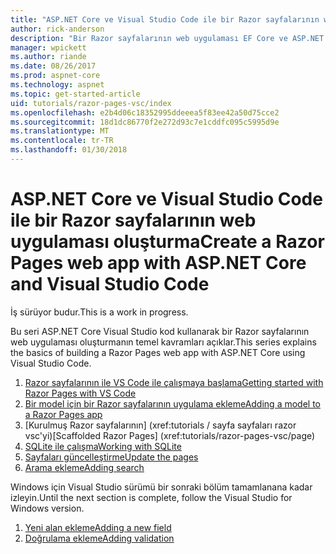 ```yaml
---
title: "ASP.NET Core ve Visual Studio Code ile bir Razor sayfalarının web uygulaması oluşturma"
author: rick-anderson
description: "Bir Razor sayfalarının web uygulaması EF Core ve ASP.NET Core ile oluşturun."
manager: wpickett
ms.author: riande
ms.date: 08/26/2017
ms.prod: aspnet-core
ms.technology: aspnet
ms.topic: get-started-article
uid: tutorials/razor-pages-vsc/index
ms.openlocfilehash: e2b4d06c18352995ddeeea5f83ee42a50d75cce2
ms.sourcegitcommit: 18d1dc86770f2e272d93c7e1cddfc095c5995d9e
ms.translationtype: MT
ms.contentlocale: tr-TR
ms.lasthandoff: 01/30/2018
---
```

# <a name="create-a-razor-pages-web-app-with-aspnet-core-and-visual-studio-code"></a><span data-ttu-id="7e510-103">ASP.NET Core ve Visual Studio Code ile bir Razor sayfalarının web uygulaması oluşturma</span><span class="sxs-lookup"><span data-stu-id="7e510-103">Create a Razor Pages web app with ASP.NET Core and Visual Studio Code</span></span>

<span data-ttu-id="7e510-104">İş sürüyor budur.</span><span class="sxs-lookup"><span data-stu-id="7e510-104">This is a work in progress.</span></span>

<span data-ttu-id="7e510-105">Bu seri ASP.NET Core Visual Studio kod kullanarak bir Razor sayfalarının web uygulaması oluşturmanın temel kavramları açıklar.</span><span class="sxs-lookup"><span data-stu-id="7e510-105">This series explains the basics of building a Razor Pages web app with ASP.NET Core using Visual Studio Code.</span></span>

1. [<span data-ttu-id="7e510-106">Razor sayfalarının ile VS Code ile çalışmaya başlama</span><span class="sxs-lookup"><span data-stu-id="7e510-106">Getting started with Razor Pages with VS Code</span></span>](xref:tutorials/razor-pages-vsc/razor-pages-start)
1. [<span data-ttu-id="7e510-107">Bir model için bir Razor sayfalarının uygulama ekleme</span><span class="sxs-lookup"><span data-stu-id="7e510-107">Adding a model to a Razor Pages app</span></span>](xref:tutorials/razor-pages-vsc/model)
1. <span data-ttu-id="7e510-108">[Kurulmuş Razor sayfalarının]         (xref:tutorials / sayfa sayfaları razor vsc'yi)</span><span class="sxs-lookup"><span data-stu-id="7e510-108">[Scaffolded Razor Pages]         (xref:tutorials/razor-pages-vsc/page)</span></span>
1. [<span data-ttu-id="7e510-109">SQLite ile çalışma</span><span class="sxs-lookup"><span data-stu-id="7e510-109">Working with SQLite</span></span>](xref:tutorials/razor-pages-vsc/sql)
1. [<span data-ttu-id="7e510-110">Sayfaları güncelleştirme</span><span class="sxs-lookup"><span data-stu-id="7e510-110">Update the pages</span></span>](xref:tutorials/razor-pages-vsc/da1)
1. [<span data-ttu-id="7e510-111">Arama ekleme</span><span class="sxs-lookup"><span data-stu-id="7e510-111">Adding search</span></span>](xref:tutorials/razor-pages-vsc/search)

<span data-ttu-id="7e510-112">Windows için Visual Studio sürümü bir sonraki bölüm tamamlanana kadar izleyin.</span><span class="sxs-lookup"><span data-stu-id="7e510-112">Until the next section is complete, follow the Visual Studio for Windows version.</span></span>

1. [<span data-ttu-id="7e510-113">Yeni alan ekleme</span><span class="sxs-lookup"><span data-stu-id="7e510-113">Adding a new field</span></span>](xref:tutorials/razor-pages/new-field)
1. [<span data-ttu-id="7e510-114">Doğrulama ekleme</span><span class="sxs-lookup"><span data-stu-id="7e510-114">Adding validation</span></span>](xref:tutorials/razor-pages/validation)
